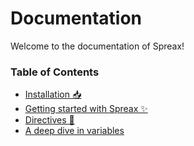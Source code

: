 # Documentation
Welcome to the documentation of Spreax!
### Table of Contents
- [Installation 📥](installation.md) 
- [Getting started with Spreax ✨](getting-started.md)
- [Directives 🔧](directives.md)
- [A deep dive in variables](variables.md)